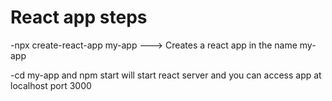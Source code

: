 # React app steps

-npx create-react-app my-app  ---> Creates a react app in the name my-app

-cd my-app and npm start will start react server and you can access app at localhost port 3000
